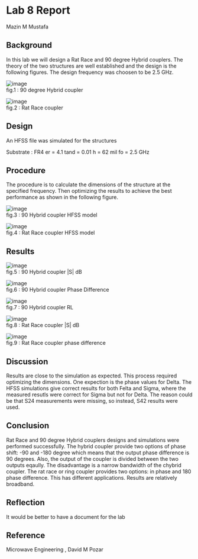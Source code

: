 
# Lab 8 Report
Mazin M Mustafa 

## Background

In this lab we will design a Rat Race and 90 degree Hybrid couplers. The theory of the two structures are well established and the design is the following figures. The design frequency was choosen to be 2.5 GHz.

![image](https://github.com/CourseReps/ECEN452-Spring2016/blob/master/Students/Mazin-M-Mustafa/Lab8/h.png) <br>
fig.1 : 90 degree Hybrid coupler

![image](https://github.com/CourseReps/ECEN452-Spring2016/blob/master/Students/Mazin-M-Mustafa/Lab8/Ra.png) <br>
fig.2 : Rat Race coupler

## Design

An HFSS file was simulated for the structures

Substrate : FR4
er = 4.1
tand = 0.01
h = 62 mil
fo = 2.5 GHz

## Procedure

The procedure is to calculate the dimensions of the structure at the specified frequency. Then optimizing the results to achieve the best performance as shown in the following figure.

![image](https://github.com/CourseReps/ECEN452-Spring2016/blob/master/Students/Mazin-M-Mustafa/Lab8/ddd.png) <br>
fig.3 : 90 Hybrid coupler HFSS model

![image](https://github.com/CourseReps/ECEN452-Spring2016/blob/master/Students/Mazin-M-Mustafa/Lab8/ww.png) <br>
fig.4 : Rat Race coupler HFSS model

## Results

![image](https://github.com/CourseReps/ECEN452-Spring2016/blob/master/Students/Mazin-M-Mustafa/Lab8/a1.png) <br>
fig.5 : 90 Hybrid coupler |S| dB

![image](https://github.com/CourseReps/ECEN452-Spring2016/blob/master/Students/Mazin-M-Mustafa/Lab8/a2.png) <br>
fig.6 : 90 Hybrid coupler Phase Difference

![image](https://github.com/CourseReps/ECEN452-Spring2016/blob/master/Students/Mazin-M-Mustafa/Lab8/a3.png) <br>
fig.7 : 90 Hybrid coupler RL

![image](https://github.com/CourseReps/ECEN452-Spring2016/blob/master/Students/Mazin-M-Mustafa/Lab8/a4.png) <br>
fig.8 : Rat Race coupler |S| dB

![image](https://github.com/CourseReps/ECEN452-Spring2016/blob/master/Students/Mazin-M-Mustafa/Lab8/a5.png) <br>
fig.9 : Rat Race coupler phase difference

## Discussion

Results are close to the simulation as expected. This process required optimizing the dimensions. One expection is the phase values for Delta. The HFSS simulations give correct results for both Felta and Sigma, where the measured resutls were correct for Sigma but not for Delta. The reason could be that S24 measurements were missing, so instead, S42 results were used.

## Conclusion

Rat Race and 90 degree Hybrid couplers designs and simulations were performed successfully. The hybrid coupler provide two options of phase shift: -90 and -180 degree which means that the output phase difference is 90 degrees. Also, the output of the coupler is divided between the two outputs eqaully. The disadvantage is a narrow bandwidth of the chybrid coupler. The rat race or ring coupler provides two options: in phase and 180 phase difference. This has different applications. Results are relatively broadband.

## Reflection

It would be better to have a document for the lab

## Reference

Microwave Engineering , David M Pozar


